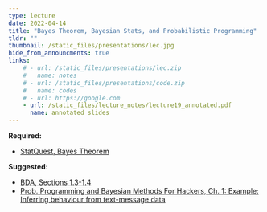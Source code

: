 ```yaml
---
type: lecture
date: 2022-04-14
title: "Bayes Theorem, Bayesian Stats, and Probabilistic Programming"
tldr: ""
thumbnail: /static_files/presentations/lec.jpg
hide_from_announcments: true
links: 
    # - url: /static_files/presentations/lec.zip
    #   name: notes
    # - url: /static_files/presentations/code.zip
    #   name: codes
    # - url: https://google.com
    - url: /static_files/lecture_notes/lecture19_annotated.pdf
      name: annotated slides
---
```


**Required:**
- [StatQuest, Bayes Theorem](https://www.youtube.com/watch?v=9wCnvr7Xw4E&ab_channel=StatQuestwithJoshStarmer)

**Suggested:**
- [BDA, Sections 1.3-1.4](http://www.stat.columbia.edu/~gelman/book/BDA3.pdf)
- [Prob. Programming and Bayesian Methods For Hackers, Ch. 1: Example: Inferring behaviour from text-message data ](https://nbviewer.org/github/CamDavidsonPilon/Probabilistic-Programming-and-Bayesian-Methods-for-Hackers/blob/master/Chapter1_Introduction/Ch1_Introduction_PyMC3.ipynb)

